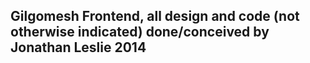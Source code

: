 ## Gilgomesh Frontend, all design and code (not otherwise indicated) done/conceived by Jonathan Leslie 2014


